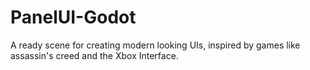 # PanelUI-Godot
 A ready scene for creating modern looking UIs, inspired by games like assassin's creed and the Xbox Interface.
